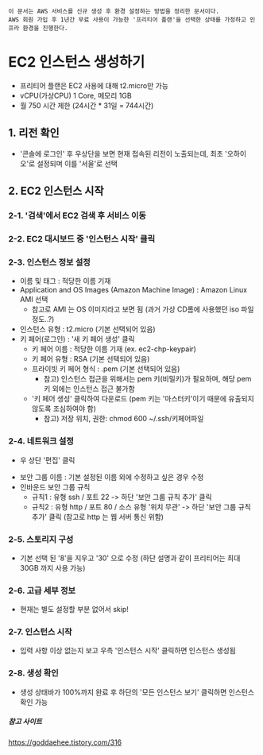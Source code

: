 ```
이 문서는 AWS 서비스를 신규 생성 후 환경 설정하는 방법을 정리한 문서이다.
AWS 회원 가입 후 1년간 무료 사용이 가능한 '프리티어 플랜'을 선택한 상태를 가정하고 인프라 환경을 진행한다.
```

# EC2 인스턴스 생성하기
- 프리티어 플랜은 EC2 사용에 대해 t2.micro만 가능
- vCPU(가상CPU) 1 Core, 메모리 1GB
- 월 750 시간 제한 (24시간 * 31일 = 744시간)

## 1. 리전 확인
- '콘솔에 로그인' 후 우상단을 보면 현재 접속된 리전이 노출되는데, 최초 '오하이오'로 설정되며 이를 '서울'로 선택

## 2. EC2 인스턴스 시작
### 2-1. '검색'에서 EC2 검색 후 서비스 이동

### 2-2. EC2 대시보드 중 '인스턴스 시작' 클릭

### 2-3. 인스턴스 정보 설정
* 이름 및 태그 : 적당한 이름 기재
* Application and OS Images (Amazon Machine Image) : Amazon Linux AMI 선택
  * 참고로 AMI 는 OS 이미지라고 보면 됨 (과거 가상 CD롬에 사용했던 iso 파일 정도..?)
* 인스턴스 유형 : t2.micro (기본 선택되어 있음)
* 키 페어(로그인) : '새 키 페어 생성' 클릭
  * 키 페어 이름 : 적당한 이름 기재 (ex. ec2-chp-keypair)
  * 키 페어 유형 : RSA (기본 선택되어 있음)
  * 프라이빗 키 페어 형식 : .pem (기본 선택되어 있음)
    * 참고) 인스턴스 접근을 위해서는 pem 키(비밀키)가 필요하며, 해당 pem 키 외에는 인스턴스 접근 불가함
  * '키 페어 생성' 클릭하여 다운로드 (pem 키는 '마스터키'이기 때문에 유출되지 않도록 조심하여야 함)
    * 참고) 저장 위치, 권한: chmod 600 ~/.ssh/키페어파일

### 2-4. 네트워크 설정
- 우 상단 '편집' 클릭
* 보안 그룹 이름 : 기본 설정된 이름 외에 수정하고 싶은 경우 수정
* 인바운드 보안 그룹 규칙
  * 규칙1 : 유형 ssh / 포트 22 -> 하단 '보안 그룹 규칙 추가' 클릭
  * 규칙2 : 유형 http / 포트 80 / 소스 유형 '위치 무관' -> 하단 '보안 그룹 규칙 추가' 클릭 (참고로 http 는 웹 서버 통신 위함)
 
### 2-5. 스토리지 구성
- 기본 선택 된 '8'을 지우고 '30' 으로 수정 (하단 설명과 같이 프리티어는 최대 30GB 까지 사용 가능)

### 2-6. 고급 세부 정보
- 현재는 별도 설정할 부분 없어서 skip!

### 2-7. 인스턴스 시작
- 입력 사항 이상 없는지 보고 우측 '인스턴스 시작' 클릭하면 인스턴스 생성됨

### 2-8. 생성 확인
- 생성 상태바가 100%까지 완료 후 하단의 '모든 인스턴스 보기' 클릭하면 인스턴스 확인 가능

##### 참고 사이트
https://goddaehee.tistory.com/316

